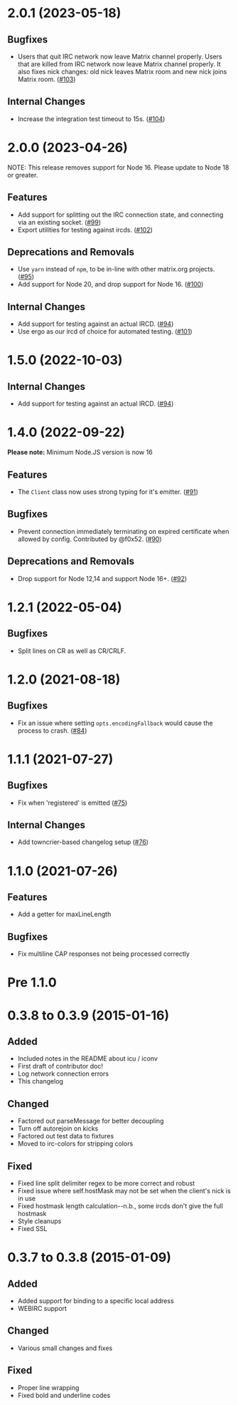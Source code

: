 2.0.1 (2023-05-18)
==================

Bugfixes
--------

- Users that quit IRC network now leave Matrix channel properly.
  Users that are killed from IRC network now leave Matrix channel properly.
  It also fixes nick changes: old nick leaves Matrix room and new nick joins Matrix room. ([\#103](https://github.com/matrix-org/node-irc/issues/103))


Internal Changes
----------------

- Increase the integration test timeout to 15s. ([\#104](https://github.com/matrix-org/node-irc/issues/104))


2.0.0 (2023-04-26)
==================

NOTE: This release removes support for Node 16. Please update to Node 18 or greater.

Features
--------

- Add support for splitting out the IRC connection state, and connecting via an existing socket. ([\#99](https://github.com/matrix-org/node-irc/issues/99))
- Export utilities for testing against ircds. ([\#102](https://github.com/matrix-org/node-irc/issues/102))

Deprecations and Removals
-------------------------

- Use `yarn` instead of `npm`, to be in-line with other matrix.org projects. ([\#95](https://github.com/matrix-org/node-irc/issues/95))
- Add support for Node 20, and drop support for Node 16. ([\#100](https://github.com/matrix-org/node-irc/issues/100))


Internal Changes
----------------

- Add support for testing against an actual IRCD. ([\#94](https://github.com/matrix-org/node-irc/issues/94))
- Use ergo as our ircd of choice for automated testing. ([\#101](https://github.com/matrix-org/node-irc/issues/101))


1.5.0 (2022-10-03)
==================

Internal Changes
----------------

- Add support for testing against an actual IRCD. ([\#94](https://github.com/matrix-org/node-irc/issues/94))


1.4.0 (2022-09-22)
==================

**Please note:** Minimum Node.JS version is now 16

Features
--------

- The `Client` class now uses strong typing for it's emitter. ([\#91](https://github.com/matrix-org/node-irc/issues/91))


Bugfixes
--------

- Prevent connection immediately terminating on expired certificate when allowed by config. Contributed by @f0x52. ([\#90](https://github.com/matrix-org/node-irc/issues/90))


Deprecations and Removals
-------------------------

- Drop support for Node 12,14 and support Node 16+. ([\#92](https://github.com/matrix-org/node-irc/issues/92))


1.2.1 (2022-05-04)
===================

Bugfixes
--------

- Split lines on CR as well as CR/CRLF.

1.2.0 (2021-08-18)
===================

Bugfixes
--------

- Fix an issue where setting `opts.encodingFallback` would cause the process to crash. ([\#84](https://github.com/matrix-org/node-irc/issues/84))


1.1.1 (2021-07-27)
===================

Bugfixes
--------

- Fix when 'registered' is emitted ([\#75](https://github.com/matrix-org/node-irc/issues/75))


Internal Changes
----------------

- Add towncrier-based changelog setup ([\#76](https://github.com/matrix-org/node-irc/issues/76))

 1.1.0 (2021-07-26)
===================

Features
--------

 - Add a getter for maxLineLength

Bugfixes
--------

 - Fix multiline CAP responses not being processed correctly

 Pre 1.1.0
==========

# 0.3.8 to 0.3.9 (2015-01-16)
## Added
* Included notes in the README about icu / iconv
* First draft of contributor doc!
* Log network connection errors
* This changelog

## Changed
* Factored out parseMessage for better decoupling
* Turn off autorejoin on kicks
* Factored out test data to fixtures
* Moved to irc-colors for stripping colors

## Fixed
* Fixed line split delimiter regex to be more correct and robust
* Fixed issue where self.hostMask may not be set when the client's nick is in use
* Fixed hostmask length calculation--n.b., some ircds don't give the full hostmask
* Style cleanups
* Fixed SSL

# 0.3.7 to 0.3.8 (2015-01-09)
## Added
* Added support for binding to a specific local address
* WEBIRC support

## Changed
* Various small changes and fixes

## Fixed
* Proper line wrapping
* Fixed bold and underline codes

